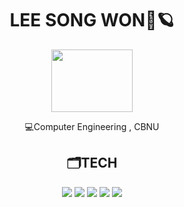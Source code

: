 <div align="center">
 <h1>LEE SONG WON🚀🪐</h2>
 <img src="https://user-images.githubusercontent.com/65889472/166927537-8cf6708e-b26b-4854-a468-a2c4bb76a1ee.gif" width="130" height="100"/>

💻Computer Engineering , CBNU

 <h2>🗂️TECH</h2>
<img src="https://img.shields.io/badge/C/C++-00599C?style=for-the-badge&logo=c%2B%2B&logoColor=white">
<img src="https://img.shields.io/badge/python-3776AB?style=for-the-badge&logo=python&logoColor=white"> 
<img src="https://img.shields.io/badge/html5-E34F26?style=for-the-badge&logo=html5&logoColor=white"> 
<img src="https://img.shields.io/badge/css-1572B6?style=for-the-badge&logo=css3&logoColor=white"> 
<img src="https://img.shields.io/badge/javascript-F7DF1E?style=for-the-badge&logo=javascript&logoColor=black"> 
